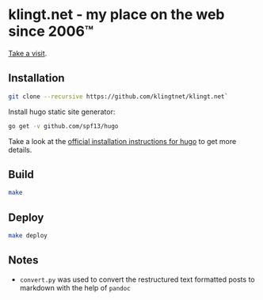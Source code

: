 # klingt.net - my place on the web since 2006™

[Take a visit](https://klingt.net).

## Installation

```sh
git clone --recursive https://github.com/klingtnet/klingt.net`
```

Install hugo static site generator:

```sh
go get -v github.com/spf13/hugo
```

Take a look at the [official installation instructions for hugo](https://gohugo.io/overview/installing/) to get more details.

## Build

```sh
make
```

## Deploy

```sh
make deploy
```

## Notes

- `convert.py` was used to convert the restructured text formatted posts to markdown with the help of `pandoc`
